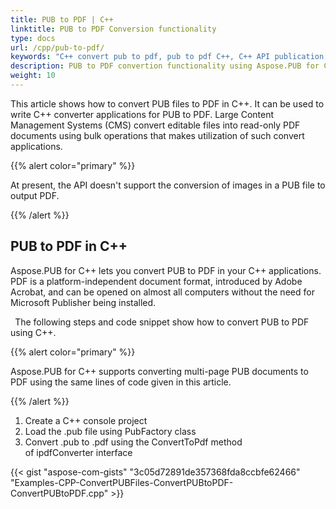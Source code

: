 ```yaml
---
title: PUB to PDF | C++
linktitle: PUB to PDF Conversion functionality
type: docs
url: /cpp/pub-to-pdf/
keywords: "C++ convert pub to pdf, pub to pdf C++, C++ API publication files to pdf"
description: PUB to PDF convertion functionality using Aspose.PUB for C++ solution is described and demonstrated with the pseudocode in this article.
weight: 10
---
```


This article shows how to convert PUB files to PDF in C++. It can be used to write C++ converter applications for PUB to PDF. Large Content Management Systems (CMS) convert editable files into read-only PDF documents using bulk operations that makes utilization of such convert applications.

{{% alert color="primary" %}}

At present, the API doesn't support the conversion of images in a PUB file to output PDF.

{{% /alert %}}
## PUB to PDF in C++
Aspose.PUB for C++ lets you convert PUB to PDF in your C++ applications. PDF is a platform-independent document format, introduced by Adobe Acrobat, and can be opened on almost all computers without the need for Microsoft Publisher being installed. 

` `The following steps and code snippet show how to convert PUB to PDF using C++.

{{% alert color="primary" %}}

Aspose.PUB for C++ supports converting multi-page PUB documents to PDF using the same lines of code given in this article.

{{% /alert %}}

1. Create a C++ console project
1. Load the .pub file using PubFactory class
1. Convert .pub to .pdf using the ConvertToPdf method of ipdfConverter interface

{{< gist "aspose-com-gists" "3c05d72891de357368fda8ccbfe62466" "Examples-CPP-ConvertPUBFiles-ConvertPUBtoPDF-ConvertPUBtoPDF.cpp" >}}
